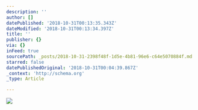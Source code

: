 ```yaml
---
description: ''
author: []
datePublished: '2018-10-31T00:13:35.343Z'
dateModified: '2018-10-31T00:13:34.397Z'
title: ''
publisher: {}
via: {}
inFeed: true
sourcePath: _posts/2018-10-31-2398f48f-1d5e-4b81-96e6-c64e5070884f.md
starred: false
datePublishedOriginal: '2018-10-31T00:04:39.867Z'
_context: 'http://schema.org'
_type: Article

---
```

![](https://the-grid-user-content.s3-us-west-2.amazonaws.com/c870fea5-7c9f-4ae8-809f-bc5db9fa410f.jpg)
